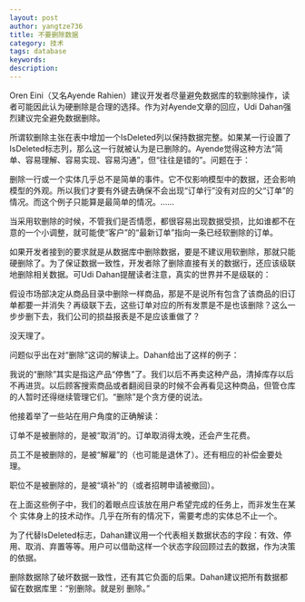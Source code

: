 ```yaml
---
layout: post
author: yangtze736
title: 不要删除数据
category: 技术
tags: database
keywords: 
description: 
---
```



Oren Eini（又名Ayende Rahien）建议开发者尽量避免数据库的软删除操作，读者可能因此认为硬删除是合理的选择。作为对Ayende文章的回应，Udi Dahan强烈建议完全避免数据删除。

所谓软删除主张在表中增加一个IsDeleted列以保持数据完整。如果某一行设置了IsDeleted标志列，那么这一行就被认为是已删除的。Ayende觉得这种方法“简单、容易理解、容易实现、容易沟通”，但“往往是错的”。问题在于：

删除一行或一个实体几乎总不是简单的事件。它不仅影响模型中的数据，还会影响模型的外观。所以我们才要有外键去确保不会出现“订单行”没有对应的父“订单”的情况。而这个例子只能算是最简单的情况。……

当采用软删除的时候，不管我们是否情愿，都很容易出现数据受损，比如谁都不在意的一个小调整，就可能使“客户”的“最新订单”指向一条已经软删除的订单。

如果开发者接到的要求就是从数据库中删除数据，要是不建议用软删除，那就只能硬删除了。为了保证数据一致性，开发者除了删除直接有关的数据行，还应该级联地删除相关数据。可Udi Dahan提醒读者注意，真实的世界并不是级联的：

假设市场部决定从商品目录中删除一样商品，那是不是说所有包含了该商品的旧订单都要一并消失？再级联下去，这些订单对应的所有发票是不是也该删除？这么一步步删下去，我们公司的损益报表是不是应该重做了？

没天理了。

问题似乎出在对“删除”这词的解读上。Dahan给出了这样的例子：

我说的“删除”其实是指这产品“停售”了。我们以后不再卖这种产品，清掉库存以后不再进货。以后顾客搜索商品或者翻阅目录的时候不会再看见这种商品，但管仓库的人暂时还得继续管理它们。“删除”是个贪方便的说法。

他接着举了一些站在用户角度的正确解读：


订单不是被删除的，是被“取消”的。订单取消得太晚，还会产生花费。

员工不是被删除的，是被“解雇”的（也可能是退休了）。还有相应的补偿金要处理。

职位不是被删除的，是被“填补”的（或者招聘申请被撤回）。

在上面这些例子中，我们的着眼点应该放在用户希望完成的任务上，而非发生在某个
实体身上的技术动作。几乎在所有的情况下，需要考虑的实体总不止一个。

为了代替IsDeleted标志，Dahan建议用一个代表相关数据状态的字段：有效、停用、取消、弃置等等。用户可以借助这样一个状态字段回顾过去的数据，作为决策的依据。

删除数据除了破坏数据一致性，还有其它负面的后果。Dahan建议把所有数据都留在数据库里：“别删除。就是别
删除。”
